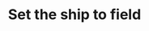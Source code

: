 ---
title: "Set the ship to field"
name: "sourcemeta_apifact_sapone"
key: "param_address2"
description: "Populate &quot;Ship to&quot; field in SAPONE: eg. {{system_order.shipping_address.address1}}, {{system_order.shipping_address.address2}}, {{system_order.shipping_address.city}}"
user_friendly_description: "This setting allows you to set the ship to address from the order information from the sales channel."
default: ""
values: []
tags: [sourcemeta,apifact,sapone,sap-business-one]
type: "meta"
process: "orders"
headless: true
---